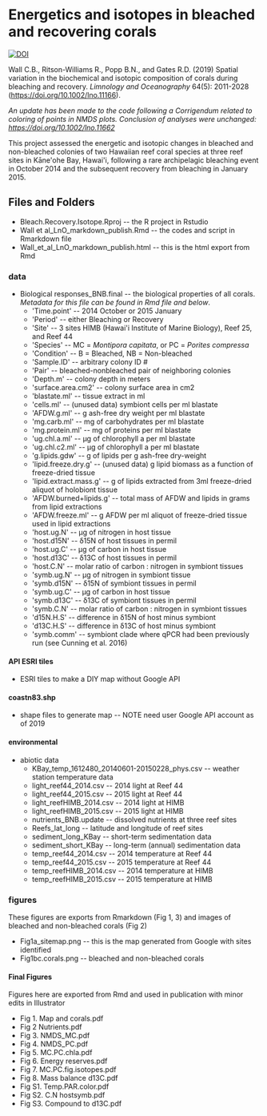# Energetics and isotopes in bleached and recovering corals 
<a href="https://zenodo.org/badge/latestdoi/148847554"><img src="https://zenodo.org/badge/148847554.svg" alt="DOI"></a>


Wall C.B., Ritson-Williams R., Popp B.N., and Gates R.D. (2019) Spatial variation in the biochemical and isotopic composition of corals during bleaching and recovery. *Limnology and Oceanography* 64(5): 2011-2028 (https://doi.org/10.1002/lno.11166).  

*An update has been made to the code following a Corrigendum related to coloring of points in NMDS plots. Conclusion of analyses were unchanged: https://doi.org/10.1002/lno.11662*

This project assessed the energetic and isotopic changes in bleached and non-bleached colonies of two Hawaiian reef coral species at three reef sites in Kāne'ohe Bay, Hawai'i, following a rare archipelagic bleaching event in October 2014 and the subsequent recovery from bleaching in January 2015.

## Files and Folders
- Bleach.Recovery.Isotope.Rproj -- the R project in Rstudio
- Wall et al_LnO_markdown_publish.Rmd -- the codes and script in Rmarkdown file
- Wall_et_al_LnO_markdown_publish.html -- this is the html export from Rmd

### data
- Biological responses_BNB.final -- the biological properties of all corals. 
  _Metadata for this file can be found in Rmd file and below_. 
     - 'Time.point' -- 2014 October or 2015 January
     - 'Period' -- either Bleaching or Recovery
     - 'Site' -- 3 sites HIMB (Hawai'i Institute of Marine Biology), Reef 25, and Reef 44
     - 'Species' -- MC = _Montipora capitata_, or PC = _Porites compressa_
     - 'Condition' -- B = Bleached, NB = Non-bleached
     - 'Sample.ID' -- arbitrary colony ID #
     - 'Pair' -- bleached-nonbleached pair of neighboring colonies
     - 'Depth.m' -- colony depth in meters
     - 'surface.area.cm2' -- colony surface area in cm2
     - 'blastate.ml' -- tissue extract in ml
     - 'cells.ml' -- (unused data) symbiont cells per ml blastate
     - 'AFDW.g.ml' -- g ash-free dry weight per ml blastate
     - 'mg.carb.ml' -- mg of carbohydrates per ml blastate
     - 'mg.protein.ml' -- mg of proteins per ml blastate
     - 'ug.chl.a.ml' -- μg of chlorophyll a per ml blastate
     - 'ug.chl.c2.ml' -- μg of chlorophyll a per ml blastate
     - 'g.lipids.gdw' -- g of lipids per g ash-free dry-weight
     - 'lipid.freeze.dry.g' -- (unused data) g lipid biomass as a function of freeze-dried tissue
     - 'lipid.extract.mass.g' -- g of lipids extracted from 3ml freeze-dried aliquot of holobiont tissue
     - 'AFDW.burned+lipids.g' -- total mass of AFDW and lipids in grams from lipid extractions
     - 'AFDW.freeze.ml' -- g AFDW per ml aliquot of freeze-dried tissue used in lipid extractions
     - 'host.ug.N' -- μg of nitrogen in host tissue
     - 'host.d15N' -- δ15N of host tissues in permil
     - 'host.ug.C' -- μg of carbon in host tissue
     - 'host.d13C' -- δ13C of host tissues in permil
     - 'host.C.N' -- molar ratio of carbon : nitrogen in symbiont tissues
     - 'symb.ug.N' -- μg of nitrogen in symbiont tissue
     - 'symb.d15N' -- δ15N of symbiont tissues in permil
     - 'symb.ug.C' -- μg of carbon in host tissue
     - 'symb.d13C' -- δ13C of symbiont tissues in permil
     - 'symb.C.N' -- molar ratio of carbon : nitrogen in symbiont tissues
     - 'd15N.H.S' -- difference in δ15N of host minus symbiont
     - 'd13C.H.S' -- difference in δ13C of host minus symbiont
     - 'symb.comm' -- symbiont clade where qPCR had been previously run (see Cunning et al. 2016)
     
#### API ESRI tiles
- ESRI tiles to make a DIY map without Google API
#### coastn83.shp 
- shape files to generate map -- NOTE need user Google API account as of 2019
#### environmental
- abiotic data
     - KBay_temp_1612480_20140601-20150228_phys.csv -- weather station temperature data
     - light_reef44_2014.csv -- 2014 light at Reef 44
     - light_reef44_2015.csv -- 2015 light at Reef 44
     - light_reefHIMB_2014.csv -- 2014 light at HIMB
     - light_reefHIMB_2015.csv -- 2015 light at HIMB
     - nutrients_BNB.update -- dissolved nutrients at three reef sites
     - Reefs_lat_long -- latitude and longitude of reef sites
     - sediment_long_KBay -- short-term sedimentation data
     - sediment_short_KBay -- long-term (annual) sedimentation data
     - temp_reef44_2014.csv -- 2014 temperature at Reef 44
     - temp_reef44_2015.csv -- 2015 temperature at Reef 44
     - temp_reefHIMB_2014.csv -- 2014 temperature at HIMB
     - temp_reefHIMB_2015.csv -- 2015 temperature at HIMB
      
### figures
These figures are exports from Rmarkdown (Fig 1, 3) and images of bleached and non-bleached corals (Fig 2)
- Fig1a_sitemap.png -- this is the map generated from Google with sites identified
- Fig1bc.corals.png -- bleached and non-bleached corals

#### Final Figures
Figures here are exported from Rmd and used in publication with minor edits in Illustrator
- Fig 1. Map and corals.pdf
- Fig 2 Nutrients.pdf
- Fig 3. NMDS_MC.pdf
- Fig 4. NMDS_PC.pdf
- Fig 5. MC.PC.chla.pdf
- Fig 6. Energy reserves.pdf
- Fig 7. MC.PC.fig.isotopes.pdf
- Fig 8. Mass balance d13C.pdf
- Fig S1. Temp.PAR.color.pdf
- Fig S2. C.N hostsymb.pdf
- Fig S3. Compound to d13C.pdf

